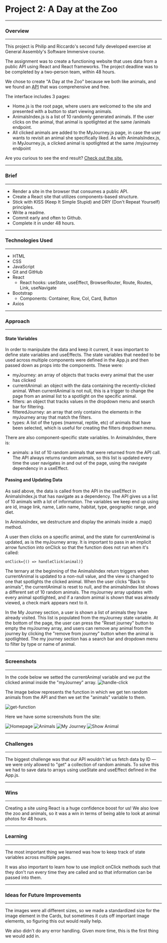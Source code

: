 # Project 2: A Day at the Zoo

---
### Overview
---
This project is Philip and Riccardo's second fully developed exercise at General Assembly's Software Immersive course.

The assignment was to create a functioning website that uses data from a public API using React and React frameworks. The project deadline was to be completed by a two-person team, within 48 hours.

We chose to create "A Day at the Zoo" because we both like animals, and we found an [API](https://zoo-animal-api.herokuapp.com) that was comprehensive and free. 

The interface includes 3 pages:
* Home.js is the root page, where users are welcomed to the site and presented with a button to start viewing animals.
* AnimalsIndex.js is a list of 10 randomly generated animals. If the user clicks on the animal, that animal is spotlighted at the same /animals endpoint. 
* All clicked animals are added to the MyJourney.js page, in case the user wants to revisit an animal she specifically liked. As with AnimalsIndex.js, in MyJourney.js, a clicked animal is spotlighted at the same /myjourney endpoint 

Are you curious to see the end result? [Check out the site.](https://a-day-at-the-zoo.netlify.app/) 

---
### Brief
---
* Render a site in the browser that consumes a public API.
* Create a React site that utilizes components-based structure.
* Stick with KISS (Keep It Simple Stupid) and DRY (Don't Repeat Yourself) principles.
* Write a readme.
* Commit early and often to Github.
* Complete it in under 48 hours.

---
### Technologies Used
---
* HTML
* CSS
* JavaScript
* Git and GitHub
* React
  - React hooks: useState, useEffect, BrowserRouter, Route, Routes, Link, useNavigate
* Bootstrap
  - Components: Container, Row, Col, Card, Button
* Axios

---
### Approach
---


#### State Variables
In order to manipulate the data and keep it current, it was important to define state variables and useEffects. The state variables that needed to be used across multiple components were defined in the App.js and then passed down as props into the components. These were: 
* myJourney: an array of objects that tracks every animal that the user has clicked
* currentAnimal: an object with the data containing the recently-clicked animal. When currentAnimal is not null, this is a trigger to change the page from an animal list to a spotlight on the specific animal.
* filters: an object that tracks values in the dropdown menu and search bar for filtering.
* filteredJourney: an array that only contains the elements in the myJourney array that match the filters. 
* types: A list of the types (mammal, reptile, etc) of animals that have been selected, which is useful for creating the filters dropdown menu.

There are also component-specific state variables. In AnimalsIndex, there is:
* animals: a list of 10 random animals that were returned from the API call. The API always returns random animals, so this list is updated every time the user navigates in and out of the page, using the navigate dependency in a useEffect.


#### Passing and Updating Data
As said above, the data is called from the API in the useEffect in AnimalsIndex.js that has navigate as a dependency. The API gives us a list of 10 animals with a lot of information. The variables we keep end up using are id, image link, name, Latin name, habitat, type, geographic range, and diet.

In AnimalsIndex, we destructure and display the animals inside a .map() method. 

A user then clicks on a specific animal, and the state for currentAnimal is updated, as is the myJourney array. It is important to pass in an implicit arrow function into onClick so that the function does not run when it's called:

```onClick={() => handleClick(animal)}```

The ternary at the beginning of the AnimalsIndex return triggers when currentAnimal is updated to a non-null value, and the view is changed to one that spotlights the clicked animal. When the user clicks "Back to animals", the currentAnimal is reset to null, and the animalsIndex list shows a different set of 10 random animals. The myJourney array updates with every animal spotlighted, and if a random animal is shown that was already viewed, a check mark appears next to it.

In the My Journey section, a user is shown a list of animals they have already visited. This list is populated from the myJourney state variable. At the bottom of the page, the user can press the "Reset journey" button to empty the myJourney array, and users can remove any animal from the journey by clicking the "remove from journey" button when the animal is spotlighted. The my journey section has a search bar and dropdown menu to filter by type or name of animal.

---
### Screenshots
---
In the code below we setted the currentAnimal variable and we put the clicked animal inside the "myJourney" array. 
![handle-click](/readme-images/handle-click-journey.png)

The image below represents the function in which we get ten random animals from the API and then we set the "animals" variable to them.

![get-function](/readme-images/get-function.png)

Here we have some screenshots from the site:

![Homepage](/readme-images/home-screen.png)
![Animals](/readme-images/animals-index.png)
![My Journey](/readme-images/my-journey.png)
![Show Animal](/readme-images/animal-show.png)

---
### Challenges
---
The biggest challenge was that our API wouldn't let us fetch data by ID — we were only allowed to "get" a collection of random animals. To solve this we had to save data to arrays using useState and useEffect defined in the App.js.

---
### Wins
---
Creating a site using React is a huge confidence boost for us! We also love the zoo and animals, so it was a win in terms of being able to look at animal photos for 48 hours.

---
### Learning
---
The most important thing we learned was how to keep track of state variables across multiple pages.

It was also important to learn how to use implicit onClick methods such that they don't run every time they are called and so that information can be passed into them.

---
### Ideas for Future Improvements
---
The images were all different sizes, so we made a standardized size for the image element in the Cards, but sometimes it cuts off important image elements, so figuring this out would really help.

We also didn't do any error handling. Given more time, this is the first thing we would add in.